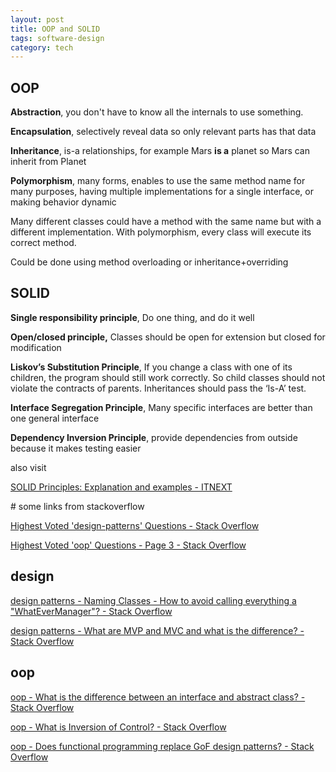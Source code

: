 ```yaml
---
layout: post
title: OOP and SOLID 
tags: software-design
category: tech
---
```


## OOP 

**Abstraction**, you don't have to know all the internals to use something. 

**Encapsulation**, selectively reveal data so only relevant parts has that data 

**Inheritance**, is-a relationships, for example Mars <b>is a</b> planet so Mars can inherit from Planet 

**Polymorphism**, many forms, enables to use the same method name for many purposes, having multiple implementations for a single interface, or making behavior dynamic 

Many different classes could have a method with the same name but with a different implementation. 
With polymorphism, every class will execute its correct method. 
 
Could be done using method overloading or inheritance+overriding


## SOLID 

**Single responsibility principle**, Do one thing, and do it well 

**Open/closed principle,** Classes should be open for extension but closed for modification

**Liskov’s Substitution Principle**, If you change a class with one of its children, the program should still work correctly. So child classes should not violate the contracts of parents. Inheritances should pass the ‘Is-A’ test. 

**Interface Segregation Principle**, Many specific interfaces are better than one general interface

**Dependency Inversion Principle**, provide dependencies from outside because it makes testing easier 

also visit 

[SOLID Principles: Explanation and examples - ITNEXT](https://itnext.io/solid-principles-explanation-and-examples-715b975dcad4)


# some links from stackoverflow

[Highest Voted 'design-patterns' Questions - Stack Overflow](https://stackoverflow.com/questions/tagged/design-patterns)

[Highest Voted 'oop' Questions - Page 3 - Stack Overflow](https://stackoverflow.com/questions/tagged/oop?tab=votes&page=3&pagesize=15)


## design 

[design patterns - Naming Classes - How to avoid calling everything a "WhatEverManager"? - Stack Overflow](https://stackoverflow.com/questions/1866794/naming-classes-how-to-avoid-calling-everything-a-whatevermanager)

[design patterns - What are MVP and MVC and what is the difference? - Stack Overflow](https://stackoverflow.com/questions/2056/what-are-mvp-and-mvc-and-what-is-the-difference)


## oop

[oop - What is the difference between an interface and abstract class? - Stack Overflow](https://stackoverflow.com/questions/1913098/what-is-the-difference-between-an-interface-and-abstract-class)

[oop - What is Inversion of Control? - Stack Overflow](https://stackoverflow.com/questions/3058/what-is-inversion-of-control)

[oop - Does functional programming replace GoF design patterns? - Stack Overflow](https://stackoverflow.com/questions/327955/does-functional-programming-replace-gof-design-patterns)
